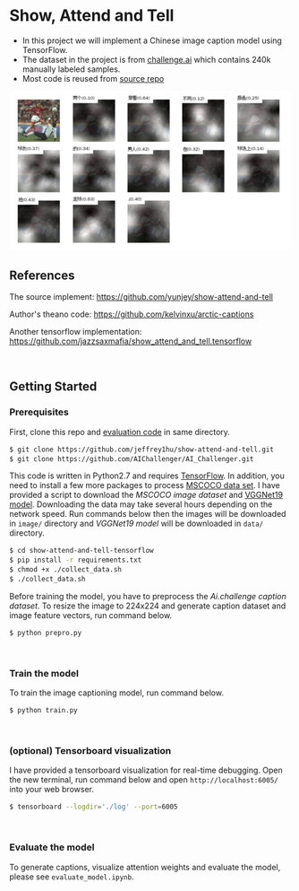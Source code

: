 # Show, Attend and Tell 
* In this project we will implement a Chinese image caption model using TensorFlow.
* The dataset in the project is from [challenge.ai](https://challenger.ai/datasets/caption) which contains 240k manually labeled samples.
* Most code is reused from [source repo](https://github.com/yunjey/show-attend-and-tell)

![alt text](jpg/dev1_a.png "soft attention")

## References
The source implement: https://github.com/yunjey/show-attend-and-tell

Author's theano code: https://github.com/kelvinxu/arctic-captions 

Another tensorflow implementation: https://github.com/jazzsaxmafia/show_attend_and_tell.tensorflow

<br/>


## Getting Started

### Prerequisites

First, clone this repo and [evaluation code](https://github.com/AIChallenger/AI_Challenger.git) in same directory.

```bash
$ git clone https://github.com/jeffrey1hu/show-attend-and-tell.git
$ git clone https://github.com/AIChallenger/AI_Challenger.git
```

This code is written in Python2.7 and requires [TensorFlow](https://www.tensorflow.org/versions/r0.11/get_started/os_setup.html#anaconda-installation). In addition, you need to install a few more packages to process [MSCOCO data set](http://mscoco.org/home/). I have provided a script to download the <i>MSCOCO image dataset</i> and [VGGNet19 model](http://www.vlfeat.org/matconvnet/pretrained/). Downloading the data may take several hours depending on the network speed. Run commands below then the images will be downloaded in `image/` directory and <i>VGGNet19 model</i> will be downloaded in `data/` directory.

```bash
$ cd show-attend-and-tell-tensorflow
$ pip install -r requirements.txt
$ chmod +x ./collect_data.sh
$ ./collect_data.sh
```


Before training the model, you have to preprocess the <i>Ai.challenge caption dataset</i>.
To resize the image to 224x224 and generate caption dataset and image feature vectors, run command below.

```bash
$ python prepro.py
```
<br>

### Train the model 

To train the image captioning model, run command below. 

```bash
$ python train.py
```
<br>

### (optional) Tensorboard visualization

I have provided a tensorboard visualization for real-time debugging.
Open the new terminal, run command below and open `http://localhost:6005/` into your web browser.

```bash
$ tensorboard --logdir='./log' --port=6005 
```
<br>

### Evaluate the model 

To generate captions, visualize attention weights and evaluate the model, please see `evaluate_model.ipynb`.


<br/>



